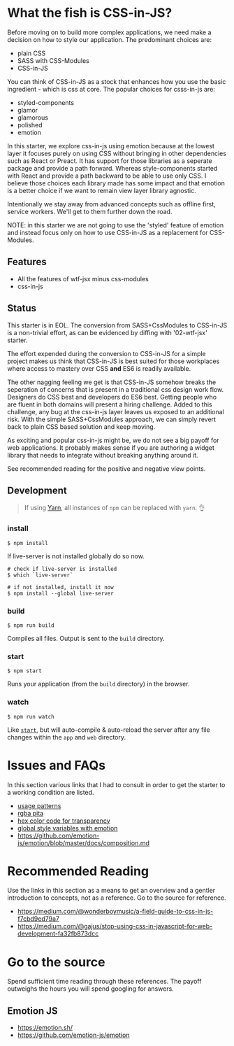 What the fish is CSS-in-JS?
===========================

Before moving on to build more complex applications, we need make a decision on how to style our application. The predominant choices are:
- plain CSS
- SASS with CSS-Modules
- CSS-in-JS

You can think of CSS-in-JS as a stock that enhances how you use the basic ingredient - which is css at core. The popular choices for csss-in-js are:
- styled-components
- glamor
- glamorous
- polished
- emotion

In this starter, we explore css-in-js using emotion because at the lowest layer it focuses purely on using CSS without bringing in other dependencies such as React or Preact. It has support for those libraries as a seperate package and provide a path forward. Whereas style-components started with React and provide a path backward to be able to use only CSS. I believe those choices each library made has some impact and that emotion is a better choice if we want to remain view layer library agnostic.

Intentionally we stay away from advanced concepts such as offline first, service workers. We'll get to them further down the road.

NOTE: in this starter we are not going to use the 'styled' feature of emotion and instead focus only on how to use CSS-in-JS as a replacement for CSS-Modules.

Features
--------
* All the features of wtf-jsx minus css-modules
* css-in-js

Status
------
This starter is in EOL. The conversion from SASS+CssModules to CSS-in-JS is a non-trivial effort, as can be evidenced by diffing with '02-wtf-jsx' starter.

The effort expended during the conversion to CSS-in-JS for a simple project makes us think that CSS-in-JS is best suited for those workplaces where access to mastery over CSS **and** ES6 is readily available.

The other nagging feeling we get is that CSS-in-JS somehow breaks the seperation of concerns that is present in a traditional css design work flow. Designers do CSS best and developers do ES6 best. Getting people who are fluent in both domains will present a hiring challenge. Added to this challenge, any bug at the css-in-js layer leaves us exposed to an additional risk. With the simple SASS+CssModules approach, we can simply revert back to plain CSS based solution and keep moving.

As exciting and popular css-in-js might be, we do not see a big payoff for web applications. It probably makes sense if you are authoring a widget library that needs to integrate without breaking anything around it.

See recommended reading for the positive and negative view points.

Development
-----------
> If using [Yarn](https://yarnpkg.com/), all instances of `npm` can be replaced with `yarn`. :ok_hand:

### install
```
$ npm install
```

If live-server is not installed globally do so now.

```
# check if live-server is installed
$ which `live-server`

# if not installed, install it now
$ npm install --global live-server
```

### build
```
$ npm run build
```

Compiles all files. Output is sent to the `build` directory.

### start
```
$ npm start
```
Runs your application (from the `build` directory) in the browser.

### watch
```
$ npm run watch
```

Like [`start`](#start), but will auto-compile & auto-reload the server after any file changes within the `app` and `web` directory.

Issues and FAQs
===============
In this section various links that I had to consult in order to get the starter to a working condition are listed.

- [usage patterns](https://github.com/emotion-js/emotion/issues/287)
- [rgba pita](https://caniuse.com/#feat=css-rrggbbaa)
- [hex color code for transparency](https://gist.github.com/lopspower/03fb1cc0ac9f32ef38f4)
- [global style variables with emotion](https://github.com/emotion-js/emotion/issues/618)
- https://github.com/emotion-js/emotion/blob/master/docs/composition.md

Recommended Reading
===================
Use the links in this section as a means to get an overview and a gentler
introduction to concepts, not as a reference. Go to the source for reference.

- https://medium.com/@wonderboymusic/a-field-guide-to-css-in-js-f7cbd9ed79a7
- https://medium.com/@gajus/stop-using-css-in-javascript-for-web-development-fa32fb873dcc

Go to the source
================
Spend sufficient time reading through these references. The payoff outweighs the hours you will spend googling for answers.

Emotion JS
----------
- https://emotion.sh/
- https://github.com/emotion-js/emotion